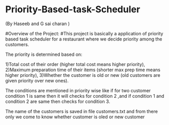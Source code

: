 # Priority-Based-task-Scheduler 
(By Haseeb and  G sai charan )

#Overview of the Project:
#This project is basically a application of priority based task scheduler for a restaurant where we decide priority among the customers. 
   
The priority is determined based on:

1)Total cost of their order (higher total cost means higher priority),
2)Maximum preparation time of their items (shorter max prep time means higher priority),
3)Whether the customer is old or new (old customers are given priority over new ones).

The conditions are mentioned in priority wise like if for two customer condition 1 is same then it will checks for condition 2 ,and if condition 1 and condition 2 are same then checks for condition 3. 

The name of the customers is saved in file customers.txt and from there only we come to know whether customer is oled or new customer
